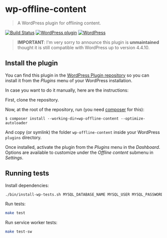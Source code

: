 # wp-offline-content
> A WordPress plugin for offlining content.

[![Build Status](https://travis-ci.org/mozilla/wp-offline-content.svg?branch=master)](https://travis-ci.org/mozilla/wp-offline-content) [![WordPress plugin](https://img.shields.io/wordpress/plugin/v/offline-content.svg)](https://wordpress.org/plugins/offline-content/) [![WordPress](https://img.shields.io/wordpress/plugin/dt/offline-content.svg)](https://wordpress.org/plugins/offline-content/)

> **IMPORTANT**: I'm very sorry to announce this plugin is **unmaintained** thought it is still compatible with WordPress up to version 4.4.10.

## Install the plugin

You can find this plugin in the [WordPress Plugin repository](https://wordpress.org/plugins/offline-content/) so you can install it from the _Plugins_ menu of your WordPress installation.

In case you want to do it manually, here are the instructions:

First, clone the repository.

Now, at the root of the repository, run (you need [composer](https://getcomposer.org) for this):

```
$ composer install --working-dir=wp-offline-content --optimize-autoloader
```

And copy (or symlink) the folder `wp-offline-content` inside your WordPress `plugins` directory.

Once installed, activate the plugin from the _Plugins_ menu in the _Dashboard_. Options are available to customize under the _Offline content_ submenu in _Settings_.

## Running tests

Install dependencies:
```bash
./bin/install-wp-tests.sh MYSQL_DATABASE_NAME MYSQL_USER MYSQL_PASSWORD localhost latest
```

Run tests:
```bash
make test
```

Run service worker tests:
```bash
make test-sw
```
